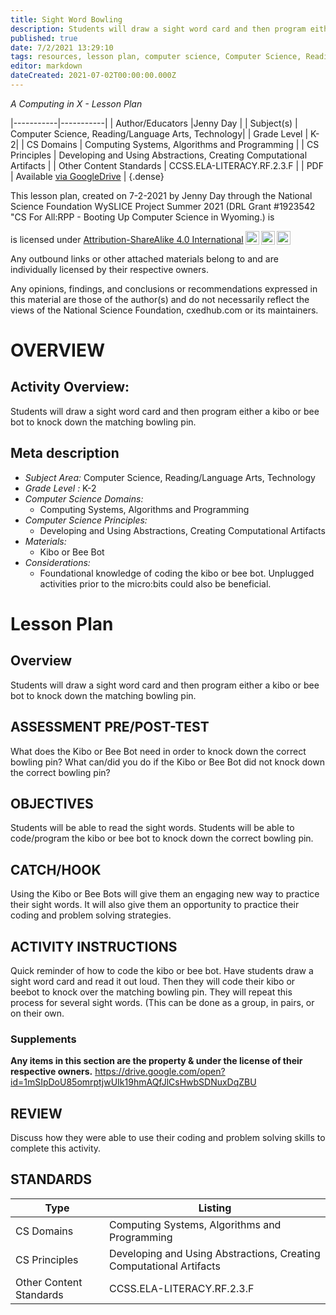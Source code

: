 ```yaml
---
title: Sight Word Bowling
description: Students will draw a sight word card and then program either a kibo or bee bot to knock down the matching bowling pin.
published: true
date: 7/2/2021 13:29:10
tags: resources, lesson plan, computer science, Computer Science, Reading/Language Arts, Technology 
editor: markdown
dateCreated: 2021-07-02T00:00:00.000Z
---
```

*A Computing in X - Lesson Plan*

|-----------|-----------|
| Author/Educators |Jenny Day |
| Subject(s) | Computer Science, Reading/Language Arts, Technology|
| Grade Level | K-2|
| CS Domains | Computing Systems, Algorithms and Programming |
| CS Principles | Developing and Using Abstractions, Creating Computational Artifacts |
| Other Content Standards | CCSS.ELA-LITERACY.RF.2.3.F | 
| PDF | Available [via GoogleDrive](https://drive.google.com/open?id=1UsIWrD3YCEb4wq3h5SbhsqM-YpDRmjUA) |
{.dense}






This lesson plan, created on 7-2-2021 by Jenny Day through the National Science Foundation WySLICE Project Summer 2021 (DRL Grant #1923542 "CS For All:RPP - Booting Up Computer Science in Wyoming.) is  <p xmlns:cc="http://creativecommons.org/ns#" >  is licensed under <a href="http://creativecommons.org/licenses/by-sa/4.0/?ref=chooser-v1" target="_blank" rel="license noopener noreferrer" style="display:inline-block;">Attribution-ShareAlike 4.0 International<img style="height:22px!important;margin-left:3px;vertical-align:text-bottom;" src="https://mirrors.creativecommons.org/presskit/icons/cc.svg?ref=chooser-v1"><img style="height:22px!important;margin-left:3px;vertical-align:text-bottom;" src="https://mirrors.creativecommons.org/presskit/icons/by.svg?ref=chooser-v1"><img style="height:22px!important;margin-left:3px;vertical-align:text-bottom;" src="https://mirrors.creativecommons.org/presskit/icons/sa.svg?ref=chooser-v1"></a></p>


Any outbound links or other attached materials belong to and are individually licensed by their respective owners. 


Any opinions, findings, and conclusions or recommendations expressed in this material are those of the author(s) and do not necessarily reflect the views of the National Science Foundation, cxedhub.com or its maintainers.


# OVERVIEW
## Activity Overview:  
Students will draw a sight word card and then program either a kibo or bee bot to knock down the matching bowling pin.
## Meta description
+ *Subject Area:* Computer Science, Reading/Language Arts, Technology 
+ *Grade Level :* K-2 
+ *Computer Science Domains:*
   + Computing Systems, Algorithms and Programming
+ *Computer Science Principles:*
   + Developing and Using Abstractions, Creating Computational Artifacts
+ *Materials:* 
   + Kibo or Bee Bot
+ *Considerations:*
   + Foundational knowledge of coding the kibo or bee bot.
 Unplugged activities prior to the micro:bits could also be beneficial.


# Lesson Plan
## Overview
Students will draw a sight word card and then program either a kibo or bee bot to knock down the matching bowling pin.
## ASSESSMENT PRE/POST-TEST
What does the Kibo or Bee Bot need in order to knock down the correct bowling pin?
What can/did you do if the Kibo or Bee Bot did not knock down the correct bowling pin?
## OBJECTIVES
Students will be able to read the sight words.
Students will be able to code/program the kibo or bee bot to knock down the correct bowling pin.


## CATCH/HOOK
Using the Kibo or Bee Bots will give them an engaging new way to practice their sight words.  It will also give them an opportunity to practice their coding and problem solving strategies.


## ACTIVITY INSTRUCTIONS
Quick reminder of how to code the kibo or bee bot.
Have students draw a sight word card and read it out loud.
Then they will code their kibo or beebot to knock over the matching bowling pin.
They will repeat this process for several sight words. (This can be done as a group, in pairs, or on their own.


### Supplements
**Any items in this section are the property & under the license of their respective owners.**
https://drive.google.com/open?id=1mSIpDoU85omrptjwUIk19hmAQfJlCsHwbSDNuxDqZBU




## REVIEW
Discuss how they were able to use their coding and problem solving skills to complete this activity.
## STANDARDS        
| Type | Listing | 
|-----------|-----------|
| CS Domains  | Computing Systems, Algorithms and Programming|
| CS Principles   | Developing and Using Abstractions, Creating Computational Artifacts|
| Other Content Standards | CCSS.ELA-LITERACY.RF.2.3.F  |